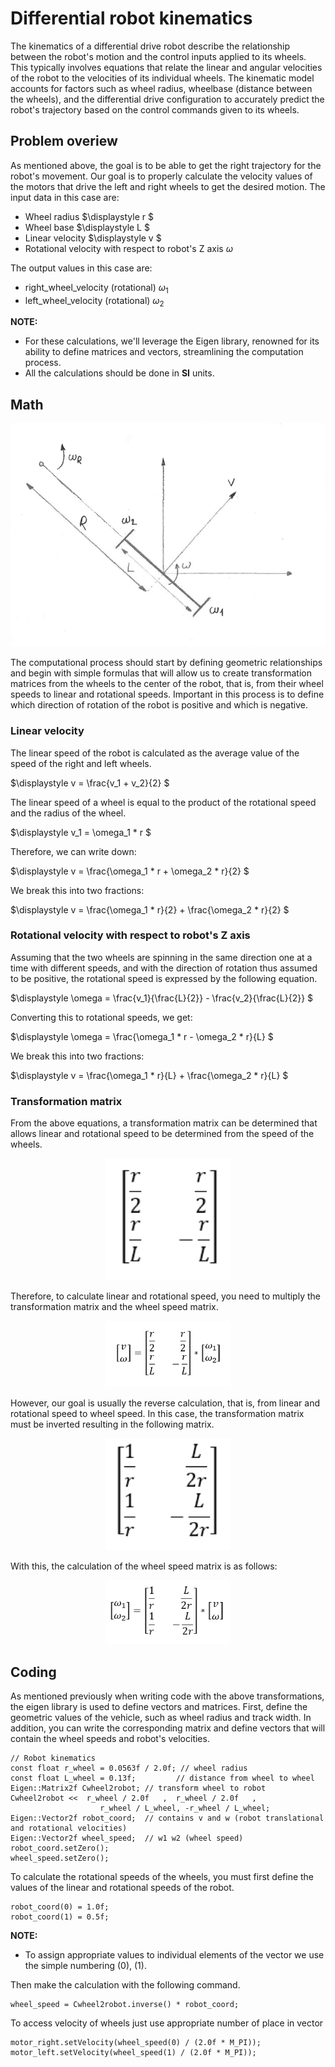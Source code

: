 # Differential robot kinematics

The kinematics of a differential drive robot describe the relationship between the robot's motion and the control inputs applied to its wheels. This typically involves equations that relate the linear and angular velocities of the robot to the velocities of its individual wheels. The kinematic model accounts for factors such as wheel radius, wheelbase (distance between the wheels), and the differential drive configuration to accurately predict the robot's trajectory based on the control commands given to its wheels.

## Problem overiew
As mentioned above, the goal is to be able to get the right trajectory for the robot's movement. Our goal is to properly calculate the velocity values of the motors that drive the left and right wheels to get the desired motion. The input data in this case are:
- Wheel radius $\displaystyle r $
- Wheel base $\displaystyle L $
- Linear velocity $\displaystyle v $ 
- Rotational velocity with respect to robot's Z axis $\displaystyle \omega$ 

The output values in this case are:
- right_wheel_velocity (rotational) $\displaystyle \omega_1$ 
- left_wheel_velocity (rotational) $\displaystyle \omega_2$ 

**NOTE:** 
- For these calculations, we'll leverage the Eigen library, renowned for its ability to define matrices and vectors, streamlining the computation process.
- All the calculations should be done in **SI** units.
## Math
<center><img src="../images/kinematics.png" alt="Kinematics" width="600" /></center>

The computational process should start by defining geometric relationships and begin with simple formulas that will allow us to create transformation matrices from the wheels to the center of the robot, that is, from their wheel speeds to linear and rotational speeds. Important in this process is to define which direction of rotation of the robot is positive and which is negative.

### Linear velocity
The linear speed of the robot is calculated as the average value of the speed of the right and left wheels.

$\displaystyle v = \frac{v_1 + v_2}{2} $

The linear speed of a wheel is equal to the product of the rotational speed and the radius of the wheel.

$\displaystyle v_1 = \omega_1 * r  $

Therefore, we can write down:

$\displaystyle v = \frac{\omega_1 * r + \omega_2 * r}{2} $

We break this into two fractions:

$\displaystyle v = \frac{\omega_1 * r}{2} + \frac{\omega_2 * r}{2} $

### Rotational velocity with respect to robot's Z axis
Assuming that the two wheels are spinning in the same direction one at a time with different speeds, and with the direction of rotation thus assumed to be positive, the rotational speed is expressed by the following equation.

$\displaystyle \omega = \frac{v_1}{\frac{L}{2}} - \frac{v_2}{\frac{L}{2}} $

Converting this to rotational speeds, we get:

$\displaystyle \omega = \frac{\omega_1 * r - \omega_2 * r}{L} $

We break this into two fractions:

$\displaystyle v = \frac{\omega_1 * r}{L} + \frac{\omega_2 * r}{L} $

### Transformation matrix

From the above equations, a transformation matrix can be determined that allows linear and rotational speed to be determined from the speed of the wheels.
<!-- TODO solve the problems with pictures - matrixies -->

<center><img src="../images/Cwheel2robot.png" alt="Cwheel2robot" width="200" /></center>

<!-- \begin{bmatrix}
\frac{r}{2} & \frac{r}{2} \\
\frac{r}{L} & -\frac{r}{L} \\
\end{bmatrix} -->

Therefore, to calculate linear and rotational speed, you need to multiply the transformation matrix and the wheel speed matrix. 

<center><img src="../images/lin_rot_speed_calc.png" alt="lin_rot_speed_calc" width="200" /></center>

<!-- \begin{bmatrix}
\ v \\
\ \omega \\
\end{bmatrix}
\ =
\begin{bmatrix}
\frac{r}{2} & \frac{r}{2} \\
\frac{r}{L} & -\frac{r}{L} \\
\end{bmatrix}
\ *
\begin{bmatrix}
\ \omega_1 \\
\ \omega_1 \\
\end{bmatrix} -->

However, our goal is usually the reverse calculation, that is, from linear and rotational speed to wheel speed. In this case, the transformation matrix must be inverted resulting in the following matrix. 

<center><img src="../images/Crobot2wheel.png" alt="Crobot2wheel" width="200" /></center>

<!-- \begin{bmatrix}
\frac{1}{r} & \frac{L}{2*r} \\
\frac{1}{r} & -\frac{L}{2*r} \\
\end{bmatrix} -->


With this, the calculation of the wheel speed matrix is as follows:

<center><img src="../images/wheel_rotational_speed_calc.png" alt="wheel_rotational_speed_calc" width="200" /></center>
<!-- \begin{bmatrix}
\ \omega_1 \\
\ \omega_1 \\
\end{bmatrix}
\ =
\begin{bmatrix}
\frac{1}{r} & \frac{L}{2*r} \\
\frac{1}{r} & -\frac{L}{2*r} \\
\end{bmatrix}
\ *
\begin{bmatrix}
\ v \\
\ \omega \\
\end{bmatrix} -->



## Coding
As mentioned previously when writing code with the above transformations, the eigen library is used to define vectors and matrices.
First, define the geometric values of the vehicle, such as wheel radius and track width. In addition, you can write the corresponding matrix and define vectors that will contain the wheel speeds and robot's velocities.

```
// Robot kinematics
const float r_wheel = 0.0563f / 2.0f; // wheel radius
const float L_wheel = 0.13f;         // distance from wheel to wheel
Eigen::Matrix2f Cwheel2robot; // transform wheel to robot
Cwheel2robot <<  r_wheel / 2.0f   ,  r_wheel / 2.0f   ,
                    r_wheel / L_wheel, -r_wheel / L_wheel;
Eigen::Vector2f robot_coord;  // contains v and w (robot translational and rotational velocities)
Eigen::Vector2f wheel_speed;  // w1 w2 (wheel speed)
robot_coord.setZero();
wheel_speed.setZero();
```

To calculate the rotational speeds of the wheels, you must first define the values of the linear and rotational speeds of the robot.

```
robot_coord(0) = 1.0f;
robot_coord(1) = 0.5f;
```
**NOTE:** 
- To assign appropriate values to individual elements of the vector we use the simple numbering (0), (1).

Then make the calculation with the following command.

```
wheel_speed = Cwheel2robot.inverse() * robot_coord;
```

To access velocity of wheels just use appropriate number of place in vector

```
motor_right.setVelocity(wheel_speed(0) / (2.0f * M_PI));
motor_left.setVelocity(wheel_speed(1) / (2.0f * M_PI));

```
<!-- 
## Another useful dependencies -->


